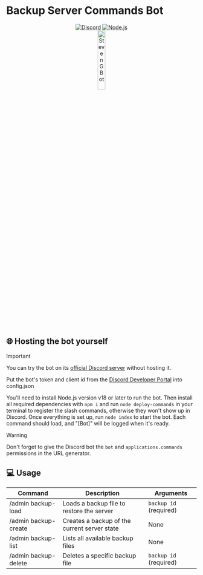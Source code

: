 # Backup Server Commands Bot

<div align="center">
    <a href="https://discord.gg/Sb9Y6hx2Ck"><img src="https://img.shields.io/badge/Discord-7289DA?style=for-the-badge&logo=discord&logoColor=white" alt="Discord"/></a>
    <a href="https://nodejs.org/en"><img src="https://img.shields.io/badge/Node.js-43853D?logo=node.js&logoColor=white&style=for-the-badge" alt="Node.js"/></a>
    <br>
    <img src="https://images-ext-1.discordapp.net/external/XhMU3Cbd5O5qLLqNmSjMwy5my_50VIZ1CGONpCns_h0/%3Fsize%3D4096%26ignore%3Dtrue%29./https/cdn.discordapp.com/avatars/1138397517067854027/2fc0ede8b3cd2dc5484ce74a7a5e8dc3.png?format=webp&quality=lossless&width=473&height=473" alt="Steven G Bot" width="20%"/>
</div>

## 🌐 Hosting the bot yourself

> [!IMPORTANT]
> You can try the bot on its [official Discord server](https://discord.gg/Sb9Y6hx2Ck) without hosting it.

Put the bot's token and client id from the [Discord Developer Portal](https://discord.com/developers) into config.json

You'll need to install Node.js version v18 or later to run the bot. Then install all required dependencies with `npm i` and run `node deploy-commands` in your terminal to register the slash commands, otherwise they won't show up in Discord. Once everything is set up, run `node index` to start the bot. Each command should load, and "\[Bot\]" will be logged when it's ready.

> [!WARNING]
> Don't forget to give the Discord bot the `bot` and `applications.commands` permissions in the URL generator.

## 💻 Usage

| Command              | Description                                | Arguments                 |
|----------------------|--------------------------------------------|---------------------------|
| /admin backup-load   | Loads a backup file to restore the server | `backup id` (required)     |
| /admin backup-create | Creates a backup of the current server state | None                    |
| /admin backup-list   | Lists all available backup files          | None                       |
| /admin backup-delete | Deletes a specific backup file            | `backup id` (required)     |

